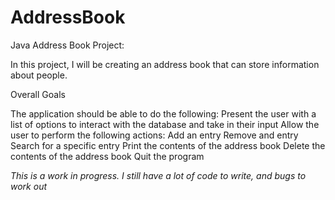 # AddressBook


Java Address Book Project:

In this project, I will be creating an address book that can store information about people.

Overall Goals

The application should be able to do the following:
  Present the user with a list of options to interact with the database and take in their input
  Allow the user to perform the following actions:
  Add an entry
  Remove and entry
  Search for a specific entry
  Print the contents of the address book
  Delete the contents of the address book
  Quit the program
  
  *This is a work in progress.  I still have a lot of code to write, and bugs to work out*  

